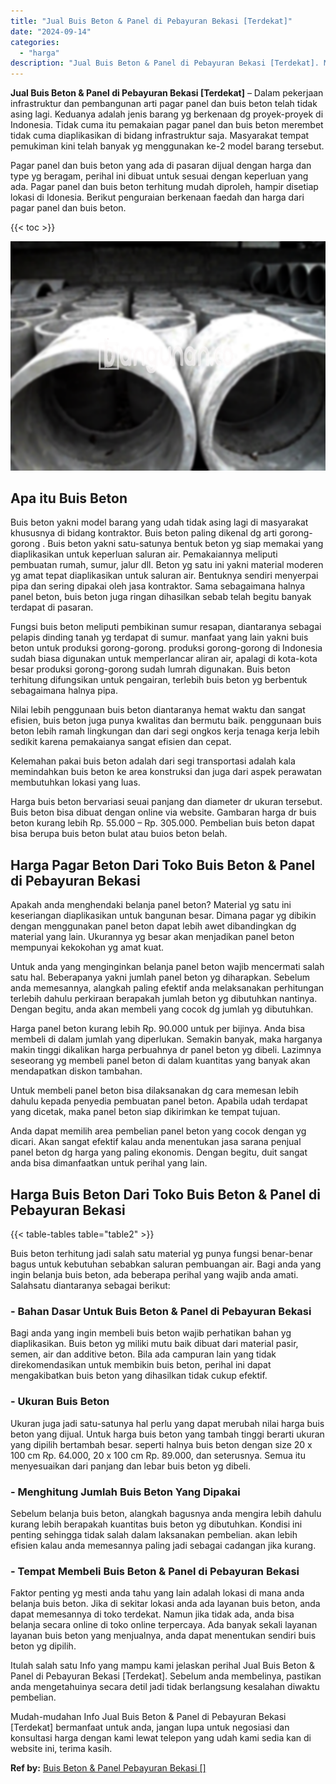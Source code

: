 ```yaml
---
title: "Jual Buis Beton & Panel di Pebayuran Bekasi [Terdekat]"
date: "2024-09-14"
categories: 
  - "harga"
description: "Jual Buis Beton & Panel di Pebayuran Bekasi [Terdekat]. Mudah-mudahan Info Jual Buis Beton & Panel di Pebayuran Bekasi [Terdekat] bermanfaat untuk anda, ja..."
---
```


**Jual Buis Beton & Panel di Pebayuran Bekasi \[Terdekat\]** – Dalam pekerjaan infrastruktur dan pembangunan arti pagar panel dan buis beton telah tidak asing lagi. Keduanya adalah jenis barang yg berkenaan dg proyek-proyek di Indonesia. Tidak cuma itu pemakaian pagar panel dan buis beton merembet tidak cuma diaplikasikan di bidang infrastruktur saja. Masyarakat tempat pemukiman kini telah banyak yg menggunakan ke-2 model barang tersebut.

Pagar panel dan buis beton yang ada di pasaran dijual dengan harga dan type yg beragam, perihal ini dibuat untuk sesuai dengan keperluan yang ada. Pagar panel dan buis beton terhitung mudah diproleh, hampir disetiap lokasi di Idonesia. Berikut penguraian berkenaan faedah dan harga dari pagar panel dan buis beton.

{{< toc >}}

![Jual Buis Beton & Panel di Pebayuran Bekasi [Terdekat]](/images/jual-panel-buis-beton-murah-45.png)

## Apa itu Buis Beton

Buis beton yakni model barang yang udah tidak asing lagi di masyarakat khususnya di bidang kontraktor. Buis beton paling dikenal dg arti gorong-gorong . Buis beton yakni satu-satunya bentuk beton yg siap memakai yang diaplikasikan untuk keperluan saluran air. Pemakaiannya meliputi pembuatan rumah, sumur, jalur dll. Beton yg satu ini yakni material moderen yg amat tepat diaplikasikan untuk saluran air. Bentuknya sendiri menyerpai pipa dan sering dipakai oleh jasa kontraktor. Sama sebagaimana halnya panel beton, buis beton juga ringan dihasilkan sebab telah begitu banyak terdapat di pasaran.

Fungsi buis beton meliputi pembikinan sumur resapan, diantaranya sebagai pelapis dinding tanah yg terdapat di sumur. manfaat yang lain yakni buis beton untuk produksi gorong-gorong. produksi gorong-gorong di Indonesia sudah biasa digunakan untuk memperlancar aliran air, apalagi di kota-kota besar produksi gorong-gorong sudah lumrah digunakan. Buis beton terhitung difungsikan untuk pengairan, terlebih buis beton yg berbentuk sebagaimana halnya pipa.

Nilai lebih penggunaan buis beton diantaranya hemat waktu dan sangat efisien, buis beton juga punya kwalitas dan bermutu baik. penggunaan buis beton lebih ramah lingkungan dan dari segi ongkos kerja tenaga kerja lebih sedikit karena pemakaianya sangat efisien dan cepat.

Kelemahan pakai buis beton adalah dari segi transportasi adalah kala memindahkan buis beton ke area konstruksi dan juga dari aspek perawatan membutuhkan lokasi yang luas.

Harga buis beton bervariasi seuai panjang dan diameter dr ukuran tersebut. Buis beton bisa dibuat dengan online via website. Gambaran harga dr buis beton kurang lebih Rp. 55.000 – Rp. 305.000. Pembelian buis beton dapat bisa berupa buis beton bulat atau buios beton belah.

## Harga Pagar Beton Dari Toko Buis Beton & Panel di Pebayuran Bekasi

Apakah anda menghendaki belanja panel beton? Material yg satu ini keseriangan diaplikasikan untuk bangunan besar. Dimana pagar yg dibikin dengan menggunakan panel beton dapat lebih awet dibandingkan dg material yang lain. Ukurannya yg besar akan menjadikan panel beton mempunyai kekokohan yg amat kuat.

Untuk anda yang menginginkan belanja panel beton wajib mencermati salah satu hal. Beberapanya yakni jumlah panel beton yg diharapkan. Sebelum anda memesannya, alangkah paling efektif anda melaksanakan perhitungan terlebih dahulu perkiraan berapakah jumlah beton yg dibutuhkan nantinya. Dengan begitu, anda akan membeli yang cocok dg jumlah yg dibutuhkan.

Harga panel beton kurang lebih Rp. 90.000 untuk per bijinya. Anda bisa membeli di dalam jumlah yang diperlukan. Semakin banyak, maka harganya makin tinggi dikalikan harga perbuahnya dr panel beton yg dibeli. Lazimnya seseorang yg membeli panel beton di dalam kuantitas yang banyak akan mendapatkan diskon tambahan.

Untuk membeli panel beton bisa dilaksanakan dg cara memesan lebih dahulu kepada penyedia pembuatan panel beton. Apabila udah terdapat yang dicetak, maka panel beton siap dikirimkan ke tempat tujuan.

Anda dapat memilih area pembelian panel beton yang cocok dengan yg dicari. Akan sangat efektif kalau anda menentukan jasa sarana penjual panel beton dg harga yang paling ekonomis. Dengan begitu, duit sangat anda bisa dimanfaatkan untuk perihal yang lain.

## Harga Buis Beton Dari Toko Buis Beton & Panel di Pebayuran Bekasi

{{< table-tables table="table2" >}}

Buis beton terhitung jadi salah satu material yg punya fungsi benar-benar bagus untuk kebutuhan sebabkan saluran pembuangan air. Bagi anda yang ingin belanja buis beton, ada beberapa perihal yang wajib anda amati. Salahsatu diantaranya sebagai berikut:

### \- Bahan Dasar Untuk Buis Beton & Panel di Pebayuran Bekasi

Bagi anda yang ingin membeli buis beton wajib perhatikan bahan yg diaplikasikan. Buis beton yg miliki mutu baik dibuat dari material pasir, semen, air dan additive beton. Bila ada campuran lain yang tidak direkomendasikan untuk membikin buis beton, perihal ini dapat mengakibatkan buis beton yang dihasilkan tidak cukup efektif.

### \- Ukuran Buis Beton

Ukuran juga jadi satu-satunya hal perlu yang dapat merubah nilai harga buis beton yang dijual. Untuk harga buis beton yang tambah tinggi berarti ukuran yang dipilih bertambah besar. seperti halnya buis beton dengan size 20 x 100 cm Rp. 64.000, 20 x 100 cm Rp. 89.000, dan seterusnya. Semua itu menyesuaikan dari panjang dan lebar buis beton yg dibeli.

### \- Menghitung Jumlah Buis Beton Yang Dipakai

Sebelum belanja buis beton, alangkah bagusnya anda mengira lebih dahulu kurang lebih berapakah kuantitas buis beton yg dibutuhkan. Kondisi ini penting sehingga tidak salah dalam laksanakan pembelian. akan lebih efisien kalau anda memesannya paling jadi sebagai cadangan jika kurang.

### \- Tempat Membeli Buis Beton & Panel di Pebayuran Bekasi

Faktor penting yg mesti anda tahu yang lain adalah lokasi di mana anda belanja buis beton. Jika di sekitar lokasi anda ada layanan buis beton, anda dapat memesannya di toko terdekat. Namun jika tidak ada, anda bisa belanja secara online di toko online terpercaya. Ada banyak sekali layanan layanan buis beton yang menjualnya, anda dapat menentukan sendiri buis beton yg dipilih.

Itulah salah satu Info yang mampu kami jelaskan perihal Jual Buis Beton & Panel di Pebayuran Bekasi \[Terdekat\]. Sebelum anda membelinya, pastikan anda mengetahuinya secara detil jadi tidak berlangsung kesalahan diwaktu pembelian.

Mudah-mudahan Info Jual Buis Beton & Panel di Pebayuran Bekasi \[Terdekat\] bermanfaat untuk anda, jangan lupa untuk negosiasi dan konsultasi harga dengan kami lewat telepon yang udah kami sedia kan di website ini, terima kasih.

**Ref by:** [Buis Beton & Panel Pebayuran Bekasi []](https://id.wikipedia.org/wiki/Buis)
